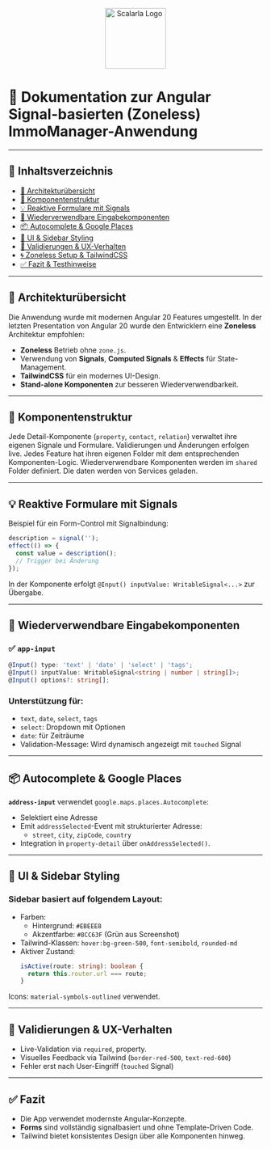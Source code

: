 
<p align="center">
  <img src="https://media.licdn.com/dms/image/v2/C4E0BAQEUu2uBOwIcTQ/company-logo_200_200/company-logo_200_200/0/1651738810220/scalara_logo?e=1756944000&v=beta&t=Yq3VZD1X56ODr_Nm018G_NZIAHDnvNOBGYd9YzpL-GE" alt="Scalarla Logo" width="120" />
</p>

# 📘 **Dokumentation zur Angular Signal-basierten (Zoneless) ImmoManager-Anwendung**

---

## 📄 Inhaltsverzeichnis

- [🔧 Architekturübersicht](#-architekturübersicht)
- [🧱 Komponentenstruktur](#-komponentenstruktur)
- [💡 Reaktive Formulare mit Signals](#-reaktive-formulare-mit-signals)
- [🧩 Wiederverwendbare Eingabekomponenten](#-wiederverwendbare-eingabekomponenten)
- [📦 Autocomplete & Google Places](#-autocomplete--google-places)
- [🎨 UI & Sidebar Styling](#-ui--sidebar-styling)
- [📐 Validierungen & UX-Verhalten](#-validierungen--ux-verhalten)
- [🌀 Zoneless Setup & TailwindCSS](#-zoneless-setup--tailwindcss)
- [✅ Fazit & Testhinweise](#-fazit--testhinweise)

---

## 🔧 Architekturübersicht

Die Anwendung wurde mit modernen Angular 20 Features umgestellt. In der letzten Presentation von Angular 20 wurde den Entwicklern eine **Zoneless** Architektur empfohlen:

- **Zoneless** Betrieb ohne `zone.js`.
- Verwendung von **Signals**, **Computed Signals** & **Effects** für State-Management.
- **TailwindCSS** für ein modernes UI-Design.
- **Stand-alone Komponenten** zur besseren Wiederverwendbarkeit.

---

## 🧱 Komponentenstruktur


Jede Detail-Komponente (`property`, `contact`, `relation`) verwaltet ihre eigenen Signale und Formulare. Validierungen und Änderungen erfolgen live.
Jedes Feature hat ihren eigenen Folder mit dem entsprechenden Komponenten-Logic.
Wiederverwendbare Komponenten werden im `shared` Folder definiert.
Die daten werden von Services geladen.

---

## 💡 Reaktive Formulare mit Signals

Beispiel für ein Form-Control mit Signalbindung:

```ts
description = signal('');
effect(() => {
  const value = description();
  // Trigger bei Änderung
});
```

In der Komponente erfolgt `@Input() inputValue: WritableSignal<...>` zur Übergabe.

---

## 🧩 Wiederverwendbare Eingabekomponenten

### ✅ `app-input`

```ts
@Input() type: 'text' | 'date' | 'select' | 'tags';
@Input() inputValue: WritableSignal<string | number | string[]>;
@Input() options?: string[];
```

### Unterstützung für:

- `text`, `date`, `select`, `tags`
- `select`: Dropdown mit Optionen
- `date`: für Zeiträume
- Validation-Message: Wird dynamisch angezeigt mit `touched` Signal

---

## 📦 Autocomplete & Google Places

**`address-input`** verwendet `google.maps.places.Autocomplete`:

- Selektiert eine Adresse
- Emit `addressSelected`-Event mit strukturierter Adresse:
  - `street`, `city`, `zipCode`, `country`
- Integration in `property-detail` über `onAddressSelected()`.

---

## 🎨 UI & Sidebar Styling

### Sidebar basiert auf folgendem Layout:

- Farben:
  - Hintergrund: `#EBEEE8`
  - Akzentfarbe: `#8CC63F` (Grün aus Screenshot)
- Tailwind-Klassen: `hover:bg-green-500`, `font-semibold`, `rounded-md`
- Aktiver Zustand:
  ```ts
  isActive(route: string): boolean {
    return this.router.url === route;
  }
  ```

Icons: `material-symbols-outlined` verwendet.

---

## 📐 Validierungen & UX-Verhalten

- Live-Validation via `required`, property.
- Visuelles Feedback via Tailwind (`border-red-500`, `text-red-600`)
- Fehler erst nach User-Eingriff (`touched` Signal)

---

## ✅ Fazit

- Die App verwendet modernste Angular-Konzepte.
- **Forms** sind vollständig signalbasiert und ohne Template-Driven Code.
- Tailwind bietet konsistentes Design über alle Komponenten hinweg.

